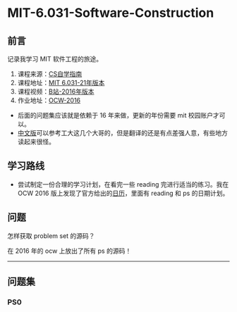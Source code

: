 # MIT-6.031-Software-Construction

## 前言

记录我学习 MIT 软件工程的旅途。

1. 课程来源：[CS自学指南](https://csdiy.wiki/%E8%BD%AF%E4%BB%B6%E5%B7%A5%E7%A8%8B/6031/)
2. 课程地址：[MIT 6.031-21年版本](https://web.mit.edu/6.031/www/sp21/)
3. 课程视频：[B站-2016年版本](https://www.bilibili.com/video/BV1Tp4y197XX?spm_id_from=333.999.0.0)
4. 作业地址：[OCW-2016](https://ocw.mit.edu/courses/6-005-software-construction-spring-2016/)

- 后面的问题集应该就是依赖于 16 年来做，更新的年份需要 mit 校园账户才可以。
- [中文版](https://www.cnblogs.com/liqiuhao/category/1167752.html)可以参考工大这几个大哥的，但是翻译的还是有点差强人意，有些地方读起来很怪。

## 学习路线

- 尝试制定一份合理的学习计划，在看完一些 reading 完进行适当的练习。我在 OCW 2016 版上发现了官方给出的[日历](https://ocw.mit.edu/courses/6-005-software-construction-spring-2016/pages/calendar/)，里面有 reading 和 ps 的日期计划。

## 问题

怎样获取 problem set 的源码？

在 2016 年的 ocw 上放出了所有 ps 的源码！

---

## 问题集

### PS0


